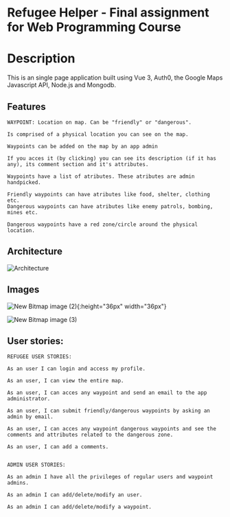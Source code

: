 # Refugee Helper - Final assignment for Web Programming Course

# Description
This is an single page application built using Vue 3, Auth0, the Google Maps Javascript API, Node.js and Mongodb. 

## Features
	WAYPOINT: Location on map. Can be "friendly" or "dangerous". 
	
	Is comprised of a physical location you can see on the map.
	
	Waypoints can be added on the map by an app admin

	If you acces it (by clicking) you can see its description (if it has any), its comment section and it's attributes.

	Waypoints have a list of atributes. These atributes are admin handpicked.

	Friendly waypoints can have atributes like food, shelter, clothing etc. 
	Dangerous waypoints can have atributes like enemy patrols, bombing, mines etc.

	Dangerous waypoints have a red zone/circle around the physical location.

## Architecture

![Architecture](https://user-images.githubusercontent.com/44942678/172966687-53cd3bdb-edeb-4d5b-b087-eca19800787b.png)

## Images
![New Bitmap image (2)](https://user-images.githubusercontent.com/44942678/172967118-08da2c7a-02fb-4325-9b65-930ec36a76f0.png){:height="36px" width="36px"}

![New Bitmap image (3)](https://user-images.githubusercontent.com/44942678/172967163-1c41ce50-3bb3-4ed8-ab68-b59c546aa28e.png)

## User stories:

	REFUGEE USER STORIES:

	As an user I can login and access my profile.

	As an user, I can view the entire map.

	As an user, I can acces any waypoint and send an email to the app administrator.

	As an user, I can submit friendly/dangerous waypoints by asking an admin by email.

	As an user, I can acces any waypoint dangerous waypoints and see the comments and attributes related to the dangerous zone.

	As an user, I can add a comments.
	

	ADMIN USER STORIES:

	As an admin I have all the privileges of regular users and waypoint admins.

	As an admin I can add/delete/modify an user.

	As an admin I can add/delete/modify a waypoint.

